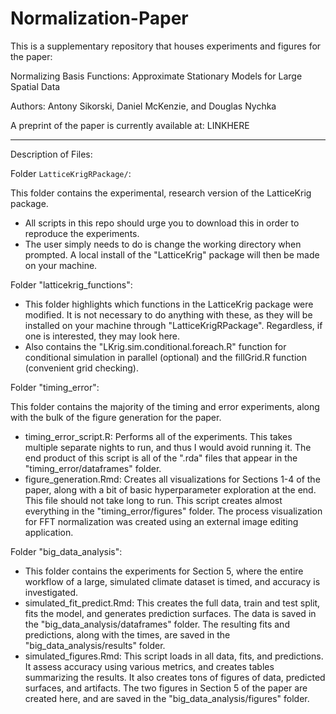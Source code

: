 # Normalization-Paper
This is a supplementary repository that houses experiments and figures for the paper: 

Normalizing Basis Functions: Approximate Stationary Models for Large Spatial Data

Authors: Antony Sikorski, Daniel McKenzie, and Douglas Nychka

A preprint of the paper is currently available at: LINKHERE

---

Description of Files: 

Folder `LatticeKrigRPackage/`: 

This folder contains the experimental, research version of the LatticeKrig package. 
- All scripts in this repo should urge you to download this in order to reproduce the experiments.
- The user simply needs to do is change the working directory when prompted. A local install of the "LatticeKrig" package will then be made on your machine.

Folder "latticekrig_functions":
- This folder highlights which functions in the LatticeKrig package were modified. It is not necessary to do anything with these, as they will be installed on your machine through "LatticeKrigRPackage". Regardless, if one is interested, they may look here. 
- Also contains the "LKrig.sim.conditional.foreach.R" function for conditional simulation in parallel (optional) and the fillGrid.R function (convenient grid checking).

Folder "timing_error": 

This folder contains the majority of the timing and error experiments, along with the bulk of the figure generation for the paper. 
- timing_error_script.R: Performs all of the experiments. This takes multiple separate nights to run, and thus I would avoid running it. The end product of this script is all of the ".rda" files that appear in the "timing_error/dataframes" folder.
- figure_generation.Rmd: Creates all visualizations for Sections 1-4 of the paper, along with a bit of basic hyperparameter exploration at the end. This file should not take long to run. This script creates almost everything in the "timing_error/figures" folder. The process visualization for FFT normalization was created using an external image editing application.

Folder "big_data_analysis":
- This folder contains the experiments for Section 5, where the entire workflow of a large, simulated climate dataset is timed, and accuracy is investigated.
- simulated_fit_predict.Rmd: This creates the full data, train and test split, fits the model, and generates prediction surfaces. The data is saved in the "big_data_analysis/dataframes" folder. The resulting fits and predictions, along with the times, are saved in the "big_data_analysis/results" folder.
- simulated_figures.Rmd: This script loads in all data, fits, and predictions. It assess accuracy using various metrics, and creates tables summarizing the results. It also creates tons of figures of data, predicted surfaces, and artifacts. The two figures in Section 5 of the paper are created here, and are saved in the "big_data_analysis/figures" folder. 



